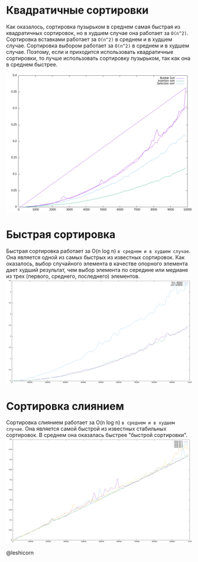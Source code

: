 # Квадратичные сортировки #
Как оказалось, сортировка пузырьком в среднем самая быстрая из квадратичных сортировок, но в худшем случае она работает за `O(n^2)`. Сортировка вставками работает за `O(n^2)` в среднем и в худшем случае. Сортировка выбором работает за `O(n^2)` в среднем и в худшем случае.
Поэтому, если и приходится использовать квадратичные сортировки, то лучше использовать сортировку пузырьком, так как она в среднем быстрее.

![Alt-текст](graph_n2.png)


# Быстрая сортировка #
Быстрая сортировка работает за O(n log n) `в среднем и в худшем случае`. Она является одной из самых быстрых из известных сортировок. Как оказалось, выбор случайного элемента в качестве опорного элемента дает худший результат, чем выбор элемента по середине или медиане из трех (первого, среднего, последнего) элементов.
![Alt-текст](graph_quick_sort.png)

# Сортировка слиянием #
Сортировка слиянием работает за O(n log n) `в среднем и в худшем случае`. Она является самой быстрой из известных стабильных сортировок. В среднем она оказалась быстрее "быстрой сортировки".
![Alt-текст](graph_merge_sort.png)


@leshicorn